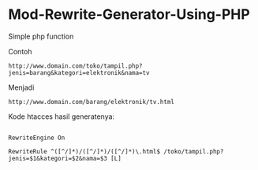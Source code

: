 Mod-Rewrite-Generator-Using-PHP
===============================

Simple php function

Contoh

    http://www.domain.com/toko/tampil.php?jenis=barang&kategori=elektronik&nama=tv

Menjadi

    http://www.domain.com/barang/elektronik/tv.html

Kode htacces hasil generatenya:
<pre><code>
RewriteEngine On

RewriteRule ^([^/]*)/([^/]*)/([^/]*)\.html$ /toko/tampil.php?jenis=$1&kategori=$2&nama=$3 [L]
</code></pre>
